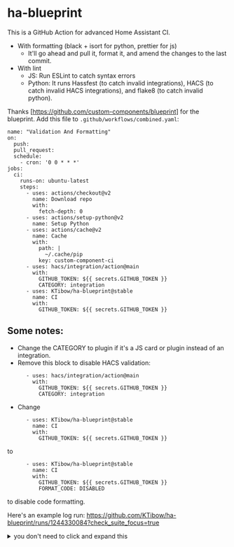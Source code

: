 # ha-blueprint
This is a GitHub Action for advanced Home Assistant CI.
- With formatting (black + isort for python, prettier for js)
  - It'll go ahead and pull it, format it, and amend the changes to the last commit.
- With lint
  - JS: Run ESLint to catch syntax errors
  - Python: It runs Hassfest (to catch invalid integrations), HACS (to catch invalid HACS integrations), and flake8 (to catch invalid python).

Thanks [https://github.com/custom-components/blueprint] for the blueprint.
Add this file to `.github/workflows/combined.yaml`:
```
name: "Validation And Formatting"
on:
  push:
  pull_request:
  schedule:
    - cron: '0 0 * * *'
jobs:
  ci:
    runs-on: ubuntu-latest
    steps:
      - uses: actions/checkout@v2
        name: Download repo
        with:
          fetch-depth: 0
      - uses: actions/setup-python@v2
        name: Setup Python
      - uses: actions/cache@v2
        name: Cache
        with:
          path: |
            ~/.cache/pip
          key: custom-component-ci
      - uses: hacs/integration/action@main
        with:
          GITHUB_TOKEN: ${{ secrets.GITHUB_TOKEN }}
          CATEGORY: integration
      - uses: KTibow/ha-blueprint@stable
        name: CI
        with:
          GITHUB_TOKEN: ${{ secrets.GITHUB_TOKEN }}
```
## Some notes:
- Change the CATEGORY to plugin if it's a JS card or plugin instead of an integration.
- Remove this block to disable HACS validation:
```
      - uses: hacs/integration/action@main
        with:
          GITHUB_TOKEN: ${{ secrets.GITHUB_TOKEN }}
          CATEGORY: integration
```
- Change
```
      - uses: KTibow/ha-blueprint@stable
        name: CI
        with:
          GITHUB_TOKEN: ${{ secrets.GITHUB_TOKEN }}
```
to
```
      - uses: KTibow/ha-blueprint@stable
        name: CI
        with:
          GITHUB_TOKEN: ${{ secrets.GITHUB_TOKEN }}
          FORMAT_CODE: DISABLED
```
to disable code formatting.

Here's an example log run: https://github.com/KTibow/ha-blueprint/runs/1244330084?check_suite_focus=true

<details><summary>you don't need to click and expand this</summary>

give me a thanks [here](https://saythanks.io/to/kendell.r%40outlook.com)  
  
give me a heart [here](https://community.home-assistant.io/t/235041?u=ktibow)  

or just give me a star  

i'm going to assume you've done that and thank you for letting me know that this is a worthwile thing.  

</details>
